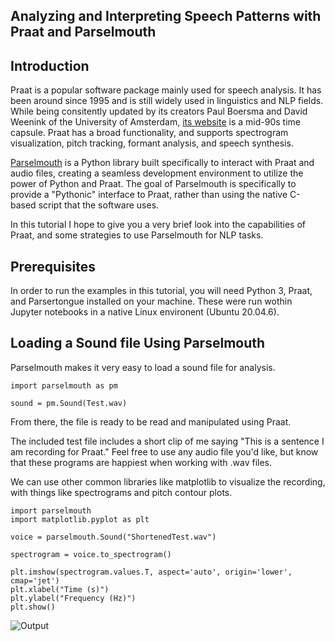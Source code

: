 ## Analyzing and Interpreting Speech Patterns with Praat and Parselmouth

## Introduction
Praat is a popular software package mainly used for speech analysis. It has been around since 1995 and is still widely used in linguistics and NLP fields. While being consitently updated by its creators Paul Boersma and David Weenink of the University of Amsterdam, [its website](https://www.fon.hum.uva.nl/praat/) is a mid-90s time capsule. Praat has a broad functionality, and supports spectrogram visualization, pitch tracking, formant analysis, and speech synthesis.

[Parselmouth](https://parselmouth.readthedocs.io/en/stable/) is a Python library built specifically to interact with Praat and audio files, creating a seamless development environment to utilize the power of Python and Praat. The goal of Parselmouth is specifically to provide a "Pythonic" interface to Praat, rather than using the native C-based script that the software uses. 

In this tutorial I hope to give you a very brief look into the capabilities of Praat, and some strategies to use Parselmouth for NLP tasks.

## Prerequisites
In order to run the examples in this tutorial, you will need Python 3, Praat, and Parsertongue installed on your machine. These were run wothin Jupyter notebooks in a native Linux environent (Ubuntu 20.04.6).

## Loading a Sound file Using Parselmouth
Parselmouth makes it very easy to load a sound file for analysis.

``` 
import parselmouth as pm

sound = pm.Sound(Test.wav) 
```
From there, the file is ready to be read and manipulated using Praat.

The included test file includes a short clip of me saying "This is a sentence I am recording for Praat." Feel free to use any audio file you'd like, but know that these programs are happiest when working with .wav files.

We can use other common libraries like matplotlib to visualize the recording, with things like spectrograms and pitch contour plots.
```
import parselmouth
import matplotlib.pyplot as plt

voice = parselmouth.Sound("ShortenedTest.wav")

spectrogram = voice.to_spectrogram()

plt.imshow(spectrogram.values.T, aspect='auto', origin='lower', cmap='jet')
plt.xlabel("Time (s)")
plt.ylabel("Frequency (Hz)")
plt.show()
```
![Output](https://vinicelli.github.io/Spectrogram.png)

